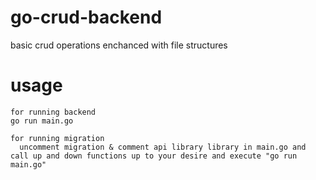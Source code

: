 # go-crud-backend
 basic crud operations enchanced with file structures

# usage
 ```
 for running backend
 go run main.go
 ```
  ```
 for running migration
    uncomment migration & comment api library library in main.go and call up and down functions up to your desire and execute "go run main.go"
 ```
 